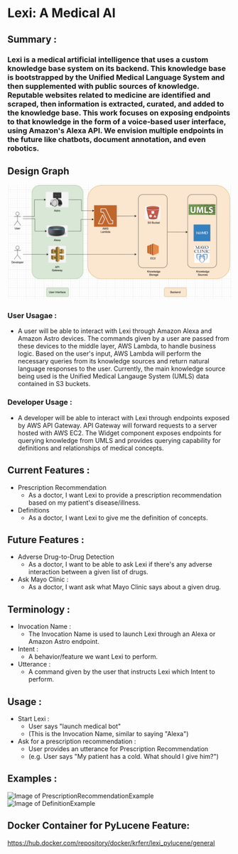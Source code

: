 # Lexi: A Medical AI

## Summary :
### Lexi is a medical artificial intelligence that uses a custom knowledge base system on its backend. This knowledge base is bootstrapped by the Unified Medical Language System and then supplemented with public sources of knowledge. Reputable websites related to medicine are identified and scraped, then information is extracted, curated, and added to the knowledge base. This work focuses on exposing endpoints to that knowledge in the form of a voice-based user interface, using Amazon's Alexa API. We envision multiple endpoints in the future like chatbots, document annotation, and even robotics.

## Design Graph 
![Image of DesignGraph2](/images/DesignGraph2.png)

### User Usagae :
* A user will be able to interact with Lexi through Amazon Alexa and Amazon Astro devices. The commands given by a user are passed from these devices to the middle layer, AWS Lambda, to handle business logic. Based on the user's input, AWS Lambda will perform the necessary queries from its knowledge sources and return natural language responses to the user. Currently, the main knowledge source being used is the Unified Medical Langauge System (UMLS) data contained in S3 buckets.

### Developer Usage :
* A developer will be able to interact with Lexi through endpoints exposed by AWS API Gateway. API Gateway will forward requests to a server hosted with AWS EC2. The Widget component exposes endpoints for querying knowledge from UMLS and provides querying capability for definitions and relationships of medical concepts.

## Current Features :
* Prescription Recommendation
    * As a doctor, I want Lexi to provide a prescription recommendation based on my patient's disease/illness.
* Definitions
    * As a doctor, I want Lexi to give me the definition of concepts. 

## Future Features : 
* Adverse Drug-to-Drug Detection
   * As a doctor, I want to be able to ask Lexi if there's any adverse interaction between a given list of drugs.
* Ask Mayo Clinic :
   * As a doctor, I want ask what Mayo Clinic says about a given drug.
   
## Terminology :
* Invocation Name :
    * The Invocation Name is used to launch Lexi through an Alexa or Amazon Astro endpoint.
* Intent :
    * A behavior/feature we want Lexi to perform.
* Utterance :
    * A command given by the user that instructs Lexi which Intent to perform.

## Usage :
* Start Lexi :
    * User says "launch medical bot"
    * (This is the Invocation Name, similar to saying "Alexa")
* Ask for a prescription recommendation :
    * User provides an utterance for Prescription Recommendation
    * (e.g. User says "My patient has a cold. What should I give him?")
    
## Examples :
![Image of PrescriptionRecommendationExample](/images/PrescriptionRecommendationExample.png|width=50)
![Image of DefinitionExample](/images/DefinitionExample.png|width=75)

## Docker Container for PyLucene Feature:
https://hub.docker.com/repository/docker/krferr/lexi_pylucene/general



